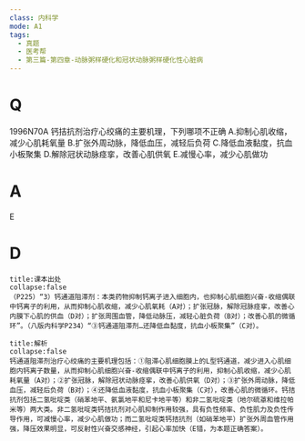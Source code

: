 ```yaml
---
class: 内科学
mode: A1
tags:
  - 真题
  - 医考帮
  - 第三篇-第四章-动脉粥样硬化和冠状动脉粥样硬化性心脏病
---
```


# Q
1996N70A 钙拮抗剂治疗心绞痛的主要机理，下列哪项不正确
A.抑制心肌收缩，减少心肌耗氧量
B.扩张外周动脉，降低血压，减轻后负荷
C.降低血液黏度，抗血小板聚集
D.解除冠状动脉痉挛，改善心肌供氧
E.减慢心率，减少心肌做功

# A
E
# D
```ad-note
title:课本出处
collapse:false
（P225）“3）钙通道阻滞剂：本类药物抑制钙离子进入细胞内，也抑制心肌细胞兴奋-收缩偶联中钙离子的利用，从而抑制心肌收缩，减少心肌氧耗（A对）；扩张冠脉，解除冠脉痉挛，改善心内膜下心肌的供血（D对）；扩张周围血管，降低动脉压，减轻心脏负荷（B对）；改善心肌的微循环”。（八版内科学P234）“③钙通道阻滞剂…还降低血黏度，抗血小板聚集”（C对）。
```

```ad-summary
title:解析
collapse:false
钙通道阻滞剂治疗心绞痛的主要机理包括：①阻滞心肌细胞膜上的L型钙通道，减少进入心肌细胞内钙离子数量，从而抑制心肌细胞兴奋-收缩偶联中钙离子的利用，抑制心肌收缩，减少心肌耗氧量（A对）；②扩张冠脉，解除冠状动脉痉挛，改善心肌供氧（D对）；③扩张外周动脉，降低血压，减轻后负荷（B对）；④还降低血液黏度，抗血小板聚集（C对），改善心肌的微循环。钙拮抗剂包括二氢吡啶类（硝苯地平、氨氯地平和尼卡地平等）和非二氢吡啶类（地尔硫䓬和维拉帕米等）两大类。非二氢吡啶类钙拮抗剂对心肌抑制作用较强，具有负性频率、负性肌力及负性传导作用，可减慢心率，减少心肌做功；而二氢吡啶类钙拮抗剂（如硝苯地平）扩张外周血管作用强，降压效果明显，可反射性兴奋交感神经，引起心率加快（E错，为本题正确答案）。
```

